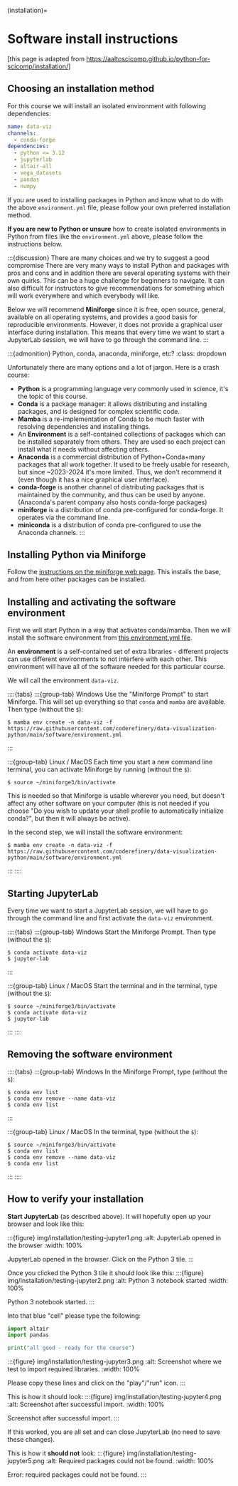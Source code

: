 (installation)=

# Software install instructions

[this page is adapted from <https://aaltoscicomp.github.io/python-for-scicomp/installation/>]


## Choosing an installation method

For this course we will install an isolated environment
with following dependencies:
```yaml
name: data-viz
channels:
  - conda-forge
dependencies:
  - python <= 3.12
  - jupyterlab
  - altair-all
  - vega_datasets
  - pandas
  - numpy
```

If you are used to installing packages in Python and know what to do with the
above `environment.yml` file, please follow your own preferred installation
method.

**If you are new to Python or unsure** how to create isolated environments in
Python from files like the `environment.yml` above, please follow the
instructions below.

:::{discussion} There are many choices and we try to suggest a good compromise
There are very many ways to install Python and packages with pros and cons and
in addition there are several operating systems with their own quirks. This
can be a huge challenge for beginners to navigate. It can also difficult for
instructors to give recommendations for something which will work everywhere
and which everybody will like.

Below we will recommend **Miniforge** since it is free, open source, general,
available on all operating systems, and provides a good basis for reproducible
environments. However, it does not provide a graphical user interface during
installation. This means that every time we want to start a JupyterLab session,
we will have to go through the command line.
:::

:::{admonition} Python, conda, anaconda, miniforge, etc?
:class: dropdown

Unfortunately there are many options and a lot of jargon.
Here is a crash course:

* **Python** is a programming language very commonly used in
  science, it's the topic of this course.
* **Conda** is a package manager: it allows distributing and
  installing packages, and is designed for complex scientific
  code.
* **Mamba** is a re-implementation of Conda to be much faster with
  resolving dependencies and installing things.
* An **Environment** is a self-contained collections of packages
  which can be installed separately from others.  They are used so
  each project can install what it needs without affecting others.
* **Anaconda** is a commercial distribution of Python+Conda+many
  packages that all work together.  It used to be freely usable for
  research, but since ~2023-2024 it's more limited.  Thus, we don't
  recommend it (even though it has a nice graphical user interface).
* **conda-forge** is another channel of distributing packages that
  is maintained by the community, and thus can be used by anyone.
  (Anaconda's parent company also hosts conda-forge packages)
* **miniforge** is a distribution of conda pre-configured for
  conda-forge.  It operates via the command line.
* **miniconda** is a distribution of conda pre-configured to use
  the Anaconda channels.
:::


## Installing Python via Miniforge

Follow the [instructions on the miniforge web page](https://github.com/conda-forge/miniforge).  This installs
the base, and from here other packages can be installed.


## Installing and activating the software environment

First we will start Python in a way that activates conda/mamba.  Then we will
install the software environment from [this environment.yml
file](https://raw.githubusercontent.com/coderefinery/data-visualization-python/main/software/environment.yml).

An **environment** is a self-contained set of extra libraries - different
projects can use different environments to not interfere with each other.  This
environment will have all of the software needed for this particular course.

We will call the environment `data-viz`.

::::{tabs}
  :::{group-tab} Windows
  Use the "Miniforge Prompt" to start Miniforge.  This
  will set up everything so that ``conda`` and ``mamba`` are
  available.
  Then type
  (without the `$`):
  ```console
  $ mamba env create -n data-viz -f https://raw.githubusercontent.com/coderefinery/data-visualization-python/main/software/environment.yml
  ```
  :::

  :::{group-tab} Linux / MacOS
  Each time you start a new command line terminal,
  you can activate Miniforge by running
  (without the `$`):
  ```console
  $ source ~/miniforge3/bin/activate
  ```

  This is needed so that
  Miniforge is usable wherever you need, but doesn't affect any
  other software on your computer (this is not needed if you
  choose "Do you wish to update your shell profile to
  automatically initialize conda?", but then it will always be
  active).

  In the second step, we will install the software environment:
  ```console
  $ mamba env create -n data-viz -f https://raw.githubusercontent.com/coderefinery/data-visualization-python/main/software/environment.yml
  ```
  :::
::::


## Starting JupyterLab

Every time we want to start a JupyterLab session,
we will have to go through the command line and first
activate the `data-viz` environment.

::::{tabs}
  :::{group-tab} Windows
  Start the Miniforge Prompt. Then type
  (without the `$`):
  ```console
  $ conda activate data-viz
  $ jupyter-lab
  ```
  :::

  :::{group-tab} Linux / MacOS
  Start the terminal and in the terminal, type
  (without the `$`):
  ```console
  $ source ~/miniforge3/bin/activate
  $ conda activate data-viz
  $ jupyter-lab
  ```
  :::
::::


## Removing the software environment

::::{tabs}
  :::{group-tab} Windows
  In the Miniforge Prompt, type
  (without the `$`):
  ```console
  $ conda env list
  $ conda env remove --name data-viz
  $ conda env list
  ```
  :::

  :::{group-tab} Linux / MacOS
  In the terminal, type
  (without the `$`):
  ```console
  $ source ~/miniforge3/bin/activate
  $ conda env list
  $ conda env remove --name data-viz
  $ conda env list
  ```
  :::
::::


## How to verify your installation

**Start JupyterLab** (as described above).  It will hopefully open up your browser
and look like this:

:::{figure} img/installation/testing-jupyter1.png
:alt: JupyterLab opened in the browser
:width: 100%

JupyterLab opened in the browser. Click on the Python 3 tile.
:::

Once you clicked the Python 3 tile it should look like this:
:::{figure} img/installation/testing-jupyter2.png
:alt: Python 3 notebook started
:width: 100%

Python 3 notebook started.
:::

Into that blue "cell" please type the following:
```python
import altair
import pandas

print("all good - ready for the course")
```

:::{figure} img/installation/testing-jupyter3.png
:alt: Screenshot where we test to import required libraries.
:width: 100%

Please copy these lines and click on the "play"/"run" icon.
:::

This is how it should look:
:::{figure} img/installation/testing-jupyter4.png
:alt: Screenshot after successful import.
:width: 100%

Screenshot after successful import.
:::

If this worked, you are all set and can close JupyterLab (no need to save these
changes).

This is how it **should not** look:
:::{figure} img/installation/testing-jupyter5.png
:alt: Required packages could not be found.
:width: 100%

Error: required packages could not be found.
:::
